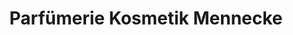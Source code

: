 ---
title: "Parfümerie Kosmetik Mennecke"
url: /steinhagen/parfuemerie-kosmetik-mennecke/
shop: Kosmetik
---